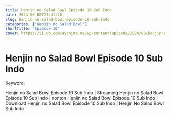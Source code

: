 ```yaml
---
title: Henjin no Salad Bowl Episode 10 Sub Indo
date: 2024-06-08T23:41:28
slug: henjin-no-salad-bowl-episode-10-sub-indo
categories: ["Henjin no Salad Bowl"]
shortTitle: "Episode 10"
cover: https://i1.wp.com/ayanime.me/wp-content/uploads/2024/03/Henjin-no-Salad-Bowl-768x1085-1.jpg
---
```


# Henjin no Salad Bowl Episode 10 Sub Indo

<iframe-loader iframe-src1="https://play.ayanime.me/include/fluidplayer/fluidplayer.php?VideoSrc1=https%3A%2F%2Fdrive.google.com%2Ffile%2Fd%2F1ty-GJikmkv8GuVKHiOe9-ZFr3ZGXDaga%2Fpreview&VideoType1=video%2Fmp4&VideoQuality1=480p&VideoSrc2=https%3A%2F%2Fdrive.google.com%2Ffile%2Fd%2F1iy51pn1S47x2k33AHJ3TRAie2SMjdUK1%2Fpreview&VideoType2=video%2Fmp4&VideoQuality2=720p&VideoSrc3=https%3A%2F%2Fdrive.google.com%2Ffile%2Fd%2F1oKMJ2oOBlUssgoeV5JWjRA7epHqtr0-9%2Fpreview&VideoType3=video%2Fmp4&VideoQuality3=1080p&VideoSrc4=&VideoType4=&VideoQuality4=&VideoPoster=&VideoTrack1=&kind1=&srclang1=&label1=&default1=&VideoTrack2=&kind2=&srclang2=&label2=&default2=&player=fluid+player&server=Drive+API&api=&width=100%25&height=900px" iframe-src2="https://drive.google.com/file/d/1oKMJ2oOBlUssgoeV5JWjRA7epHqtr0-9/preview"></iframe-loader>

Keyword:
<p>Henjin no Salad Bowl Episode 10 Sub Indo | Streaming Henjin no Salad Bowl Episode 10 Sub Indo | nonton Henjin no Salad Bowl Episode 10 Sub Indo | Download Henjin no Salad Bowl Episode 10 Sub Indo | Henjin No Salad Bowl Sub Indo</p>

